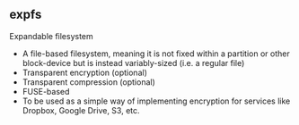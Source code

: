 
expfs
-----
Expandable filesystem

- A file-based filesystem, meaning it is not fixed within a partition or other block-device but is instead variably-sized (i.e. a regular file)
- Transparent encryption (optional)
- Transparent compression (optional)
- FUSE-based
- To be used as a simple way of implementing encryption for services like Dropbox, Google Drive, S3, etc.
